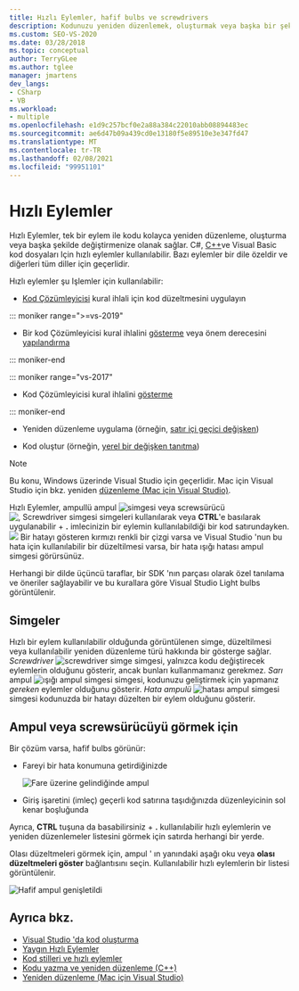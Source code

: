 ```yaml
---
title: Hızlı Eylemler, hafif bulbs ve screwdrivers
description: Kodunuzu yeniden düzenlemek, oluşturmak veya başka bir şekilde değiştirmek için tek bir hızlı eylemi nasıl kullanacağınızı öğrenin.
ms.custom: SEO-VS-2020
ms.date: 03/28/2018
ms.topic: conceptual
author: TerryGLee
ms.author: tglee
manager: jmartens
dev_langs:
- CSharp
- VB
ms.workload:
- multiple
ms.openlocfilehash: e1d9c257bcf0e2a88a384c22010abb08894483ec
ms.sourcegitcommit: ae6d47b09a439cd0e13180f5e89510e3e347fd47
ms.translationtype: MT
ms.contentlocale: tr-TR
ms.lasthandoff: 02/08/2021
ms.locfileid: "99951101"
---
```

# <a name="quick-actions"></a>Hızlı Eylemler

Hızlı Eylemler, tek bir eylem ile kodu kolayca yeniden düzenleme, oluşturma veya başka şekilde değiştirmenize olanak sağlar. C#, [C++](/cpp/ide/writing-and-refactoring-code-cpp)ve Visual Basic kod dosyaları Için hızlı eylemler kullanılabilir. Bazı eylemler bir dile özeldir ve diğerleri tüm diller için geçerlidir.

Hızlı eylemler şu Işlemler için kullanılabilir:

- [Kod Çözümleyicisi](../code-quality/roslyn-analyzers-overview.md) kural ihlali için kod düzeltmesini uygulayın

::: moniker range=">=vs-2019"

- Bir kod Çözümleyicisi kural ihlalini [gösterme](../code-quality/use-roslyn-analyzers.md#suppress-violations) veya önem derecesini [yapılandırma](../code-quality/use-roslyn-analyzers.md#set-rule-severity-from-the-light-bulb-menu)

::: moniker-end

::: moniker range="vs-2017"

- Kod Çözümleyicisi kural ihlalini [gösterme](../code-quality/use-roslyn-analyzers.md#suppress-violations)

::: moniker-end

- Yeniden düzenleme uygulama (örneğin, [satır içi geçici değişken](../ide/reference/inline-temporary-variable.md))

- Kod oluştur (örneğin, [yerel bir değişken tanıtma](../ide/reference/introduce-local-variable.md))

> [!NOTE]
> Bu konu, Windows üzerinde Visual Studio için geçerlidir. Mac için Visual Studio için bkz. yeniden [düzenleme (Mac için Visual Studio)](/visualstudio/mac/refactoring).

Hızlı Eylemler, ampullü ampul ![ simgesi ](media/light-bulb-icon.png) veya screwsürücü ![ , Screwdriver simgesi ](media/screwdriver-icon.png) simgeleri kullanılarak veya **CTRL**'e basılarak uygulanabilir + **.** imlecinizin bir eylemin kullanılabildiği bir kod satırundayken. ![ ](media/error-light-bulb-icon.png) Bir hatayı gösteren kırmızı renkli bir çizgi varsa ve Visual Studio 'nun bu hata için kullanılabilir bir düzeltilmesi varsa, bir hata ışığı hatası ampul simgesi görürsünüz.

Herhangi bir dilde üçüncü taraflar, bir SDK 'nın parçası olarak özel tanılama ve öneriler sağlayabilir ve bu kurallara göre Visual Studio Light bulbs görüntülenir.

## <a name="icons"></a>Simgeler

Hızlı bir eylem kullanılabilir olduğunda görüntülenen simge, düzeltilmesi veya kullanılabilir yeniden düzenleme türü hakkında bir gösterge sağlar. *Screwdriver* ![ screwdriver simge ](media/screwdriver-icon.png) simgesi, yalnızca kodu değiştirecek eylemlerin olduğunu gösterir, ancak bunları kullanmamanız gerekmez. *Sarı* ampul ![ ışığı ampul simgesi simgesi, ](media/light-bulb-icon.png) kodunuzu geliştirmek için yapmanız *gereken* eylemler olduğunu gösterir. *Hata ampulü* ![ hatası ampul simgesi ](media/error-light-bulb-icon.png) simgesi kodunuzda bir hatayı düzelten bir eylem olduğunu gösterir.

## <a name="to-see-a-light-bulb-or-screwdriver"></a>Ampul veya screwsürücüyü görmek için

Bir çözüm varsa, hafif bulbs görünür:

- Fareyi bir hata konumuna getirdiğinizde

   ![Fare üzerine gelindiğinde ampul](../ide/media/vs2015_lightbulb_hover.png)

- Giriş işaretini (imleç) geçerli kod satırına taşıdığınızda düzenleyicinin sol kenar boşluğunda

Ayrıca, **CTRL** tuşuna da basabilirsiniz + **.** kullanılabilir hızlı eylemlerin ve yeniden düzenlemeler listesini görmek için satırda herhangi bir yerde.

Olası düzeltmeleri görmek için, ampul ' ın yanındaki aşağı oku veya **olası düzeltmeleri göster** bağlantısını seçin. Kullanılabilir hızlı eylemlerin bir listesi görüntülenir.

![Hafif ampul genişletildi](../ide/media/vs2015_lightbulb_hover_expanded.png)

## <a name="see-also"></a>Ayrıca bkz.

- [Visual Studio 'da kod oluşturma](../ide/code-generation-in-visual-studio.md)
- [Yaygın Hızlı Eylemler](../ide/common-quick-actions.md)
- [Kod stilleri ve hızlı eylemler](../ide/code-styles-and-code-cleanup.md)
- [Kodu yazma ve yeniden düzenleme (C++)](/cpp/ide/writing-and-refactoring-code-cpp)
- [Yeniden düzenleme (Mac için Visual Studio)](/visualstudio/mac/refactoring)
